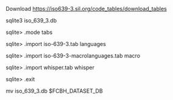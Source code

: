
Download
https://iso639-3.sil.org/code_tables/download_tables

sqlite3 iso_639_3.db

sqlite> .mode tabs

sqlite> .import iso-639-3.tab languages

sqlite> .import iso-639-3-macrolanguages.tab macro

sqlite> .import whisper.tab whisper

sqlite> .exit

mv iso_639_3.db $FCBH_DATASET_DB